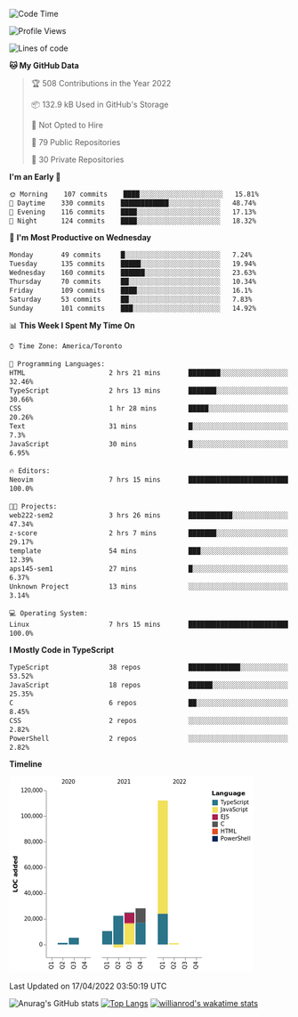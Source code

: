 <!--START_SECTION:waka-->
![Code Time](http://img.shields.io/badge/Code%20Time-207%20hrs%2055%20mins-blue)

![Profile Views](http://img.shields.io/badge/Profile%20Views-55-blue)

![Lines of code](https://img.shields.io/badge/From%20Hello%20World%20I%27ve%20Written-203%20Thousand%20lines%20of%20code-blue)

**🐱 My GitHub Data** 

> 🏆 508 Contributions in the Year 2022
 > 
> 📦 132.9 kB Used in GitHub's Storage 
 > 
> 🚫 Not Opted to Hire
 > 
> 📜 79 Public Repositories 
 > 
> 🔑 30 Private Repositories  
 > 
**I'm an Early 🐤** 

```text
🌞 Morning    107 commits    ████░░░░░░░░░░░░░░░░░░░░░   15.81% 
🌆 Daytime    330 commits    ████████████░░░░░░░░░░░░░   48.74% 
🌃 Evening    116 commits    ████░░░░░░░░░░░░░░░░░░░░░   17.13% 
🌙 Night      124 commits    ████░░░░░░░░░░░░░░░░░░░░░   18.32%

```
📅 **I'm Most Productive on Wednesday** 

```text
Monday       49 commits     █░░░░░░░░░░░░░░░░░░░░░░░░   7.24% 
Tuesday      135 commits    █████░░░░░░░░░░░░░░░░░░░░   19.94% 
Wednesday    160 commits    ██████░░░░░░░░░░░░░░░░░░░   23.63% 
Thursday     70 commits     ██░░░░░░░░░░░░░░░░░░░░░░░   10.34% 
Friday       109 commits    ████░░░░░░░░░░░░░░░░░░░░░   16.1% 
Saturday     53 commits     ██░░░░░░░░░░░░░░░░░░░░░░░   7.83% 
Sunday       101 commits    ███░░░░░░░░░░░░░░░░░░░░░░   14.92%

```


📊 **This Week I Spent My Time On** 

```text
⌚︎ Time Zone: America/Toronto

💬 Programming Languages: 
HTML                     2 hrs 21 mins       ████████░░░░░░░░░░░░░░░░░   32.46% 
TypeScript               2 hrs 13 mins       ███████░░░░░░░░░░░░░░░░░░   30.66% 
CSS                      1 hr 28 mins        █████░░░░░░░░░░░░░░░░░░░░   20.26% 
Text                     31 mins             █░░░░░░░░░░░░░░░░░░░░░░░░   7.3% 
JavaScript               30 mins             █░░░░░░░░░░░░░░░░░░░░░░░░   6.95%

🔥 Editors: 
Neovim                   7 hrs 15 mins       █████████████████████████   100.0%

🐱‍💻 Projects: 
web222-sem2              3 hrs 26 mins       ███████████░░░░░░░░░░░░░░   47.34% 
z-score                  2 hrs 7 mins        ███████░░░░░░░░░░░░░░░░░░   29.17% 
template                 54 mins             ███░░░░░░░░░░░░░░░░░░░░░░   12.39% 
aps145-sem1              27 mins             █░░░░░░░░░░░░░░░░░░░░░░░░   6.37% 
Unknown Project          13 mins             ░░░░░░░░░░░░░░░░░░░░░░░░░   3.14%

💻 Operating System: 
Linux                    7 hrs 15 mins       █████████████████████████   100.0%

```

**I Mostly Code in TypeScript** 

```text
TypeScript               38 repos            █████████████░░░░░░░░░░░░   53.52% 
JavaScript               18 repos            ██████░░░░░░░░░░░░░░░░░░░   25.35% 
C                        6 repos             ██░░░░░░░░░░░░░░░░░░░░░░░   8.45% 
CSS                      2 repos             ░░░░░░░░░░░░░░░░░░░░░░░░░   2.82% 
PowerShell               2 repos             ░░░░░░░░░░░░░░░░░░░░░░░░░   2.82%

```


**Timeline**

![Chart not found](https://raw.githubusercontent.com/wise-introvert/wise-introvert/master/charts/bar_graph.png) 


 Last Updated on 17/04/2022 03:50:19 UTC
<!--END_SECTION:waka-->

![Anurag's GitHub stats](https://github-readme-stats.vercel.app/api?username=wise-introvert&count_private=true&show_icons=true)
[![Top Langs](https://github-readme-stats.vercel.app/api/top-langs/?username=wise-introvert&langs_count=10)](https://github.com/anuraghazra/github-readme-stats)
[![willianrod's wakatime stats](https://github-readme-stats.vercel.app/api/wakatime?username=wiseintrovert)](https://github.com/anuraghazra/github-readme-stats)
